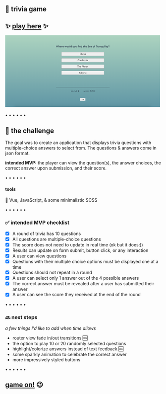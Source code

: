## 📙 trivia game  

## ✨ [play here](https://vue-trivia.vercel.app/) ✨

[<img src="./src/assets/screenshot.png" width="500">](https://vue-trivia.vercel.app/)

• • • • • •

## 📒 the challenge 
The goal was to create an application that displays trivia questions with multiple-choice answers to select from.
The questions & answers come in json format.

**intended MVP:**
the player can view the question(s), the answer choices, the correct answer upon submission, and their score. 

• • • • • •
#### tools

💚 Vue, JavaScript, & some minimalistic SCSS

• • • • • •
### ✅ intended MVP checklist

- [x] A round of trivia has 10 questions
- [x] All questions are multiple-choice questions
- [x] The score does not need to update in real time  (ok but it does:))
- [x] Results can update on form submit, button click, or any interaction
- [x] A user can view questions
- [x] Questions with their multiple choice options must be displayed one at a time
- [x] Questions should not repeat in a round
- [x] A user can select only 1 answer out of the 4 possible answers
- [x] The correct answer must be revealed after a user has submitted their answer
- [x] A user can see the score they received at the end of the round

• • • • • •

### 🔜 next steps 
*a few things I'd like to add when time allows* 

* router view fade in/out transitions 🆒
* the option to play 10 or 20 randomly selected questions 
* highlight/colorize answers instead of text feedback 🆒
* some sparkly animation to celebrate the correct answer
* more impressively styled buttons

• • • • • •

## [game on!](https://vue-trivia.vercel.app/)  😉
